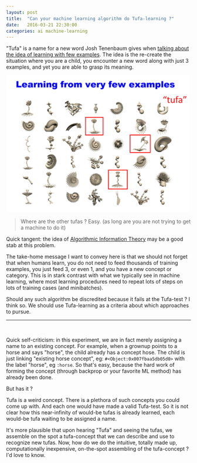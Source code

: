 ```yaml
---
layout: post
title:  "Can your machine learning algorithm do Tufa-learning ?"
date:   2016-03-21 22:30:00
categories: ai machine-learning 
---
```


"Tufa" is a name for a new word Josh Tenenbaum gives when [talking about the idea of learning with few examples](http://videolectures.net/aaai2012_tenenbaum_grow_mind/).
The idea is the re-create the situation where you are a child,
you encounter a new word along with just 3 examples, and yet you are able to grasp its meaning.
 
<img src="/images/tufa.png" style="width: 500px"/>
 
> Where are the other tufas ? Easy. (as long are you are not trying to get a machine to do it) 

Quick tangent: the idea of [Algorithmic Information Theory](http://arxiv.org/pdf/1511.09249v1.pdf) may be a good stab
 at this problem.

The take-home message I want to convey here is that we should not forget that when humans learn, you do not need to feed
thousands of training examples, you just feed 3, or even 1, and you have a new concept or category. This is in
stark contrast with what we typically see in machine learning, where most learning procedures need to repeat 
lots of steps on lots of training cases (and minibatches). 

Should any such algorithm be
discredited because it fails at the Tufa-test ? I think so. We should use Tufa-learning as a criteria
about which approaches to pursue.

---

<br/>

Quick self-criticism: in this experiment, we are in fact merely assigning a name to an existing concept. For example,
when a grownup points to a horse and says "horse", the child already has a concept hose. The child is just linking
"existing horse concept", eg: `#<Object:0x007fbaa5db05d0>` with the label "horse", eg `:horse`. So that's easy, because the hard work
of forming the concept (through backprop or your favorite ML method) has already been done.

But has it ?

Tufa is a weird concept. There is a plethora of such concepts you could come up with. And each one would have made a 
valid Tufa-test. So it is not clear how this near-infinity of would-be tufas is already learned, each would-be tufa 
waiting to be assigned a name.

It's more plausible that upon hearing "Tufa" and seeing the tufas, we assemble on the spot a tufa-concept that we can
describe and use to recognize new tufas. Now, how do we do the intuitive, totally made up, computationally inexpensive,
 on-the-spot assembling of the tufa-concept ? I'd love to know.